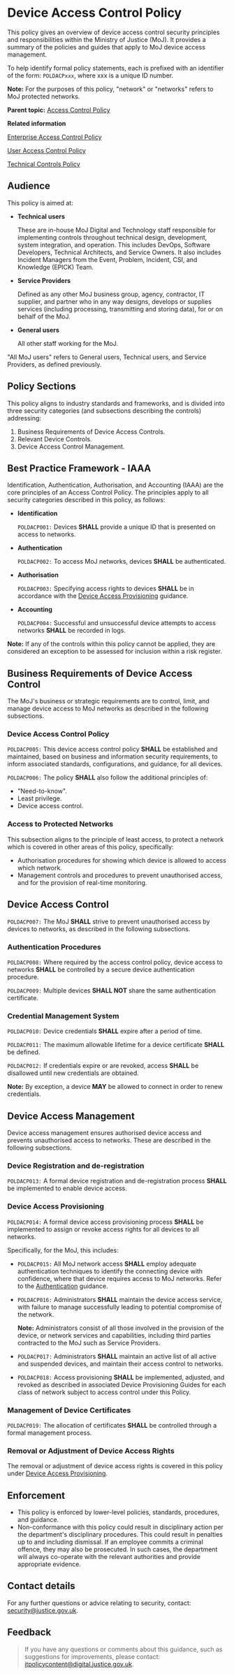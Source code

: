 # Device Access Control Policy

This policy gives an overview of device access control security principles and responsibilities within the Ministry of Justice \(MoJ\). It provides a summary of the policies and guides that apply to MoJ device access management.

To help identify formal policy statements, each is prefixed with an identifier of the form: `POLDACPxxx`, where xxx is a unique ID number.

**Note:** For the purposes of this policy, "network" or "networks" refers to MoJ protected networks.

**Parent topic:** [Access Control Policy](access-control-policy.md)

**Related information**  


[Enterprise Access Control Policy](enterprise-access-control-policy.md)

[User Access Control Policy](user-access-control-policy.md)

[Technical Controls Policy](technical-controls-policy.md)

## Audience

This policy is aimed at:

<a name="technical-users"></a>

-   **Technical users**

    These are in-house MoJ Digital and Technology staff responsible for implementing controls throughout technical design, development, system integration, and operation. This includes DevOps, Software Developers, Technical Architects, and Service Owners. It also includes Incident Managers from the Event, Problem, Incident, CSI, and Knowledge \(EPICK\) Team.

<a name="service-providers"></a>

-   **Service Providers**

    Defined as any other MoJ business group, agency, contractor, IT supplier, and partner who in any way designs, develops or supplies services \(including processing, transmitting and storing data\), for or on behalf of the MoJ.

<a name="general-users"></a>

-   **General users**

    All other staff working for the MoJ.


"All MoJ users" refers to General users, Technical users, and Service Providers, as defined previously.

## Policy Sections

This policy aligns to industry standards and frameworks, and is divided into three security categories \(and subsections describing the controls\) addressing:

1.  Business Requirements of Device Access Controls.
2.  Relevant Device Controls.
3.  Device Access Control Management.

## Best Practice Framework - IAAA

Identification, Authentication, Authorisation, and Accounting \(IAAA\) are the core principles of an Access Control Policy. The principles apply to all security categories described in this policy, as follows:

<a name="identification"></a>

-   **Identification**

    `POLDACP001:` Devices **SHALL** provide a unique ID that is presented on access to networks.

<a name="authentication"></a>

-   **Authentication**

    `POLDACP002:` To access MoJ networks, devices **SHALL** be authenticated.

<a name="authorisation"></a>

-   **Authorisation**

    `POLDACP003:` Specifying access rights to devices **SHALL** be in accordance with the [Device Access Provisioning](#device-access-provisioning) guidance.

<a name="accounting"></a>

-   **Accounting**

    `POLDACP004:` Successful and unsuccessful device attempts to access networks **SHALL** be recorded in logs.


**Note:** If any of the controls within this policy cannot be applied, they are considered an exception to be assessed for inclusion within a risk register.

## Business Requirements of Device Access Control

The MoJ's business or strategic requirements are to control, limit, and manage device access to MoJ networks as described in the following subsections.

### Device Access Control Policy

`POLDACP005:` This device access control policy **SHALL** be established and maintained, based on business and information security requirements, to inform associated standards, configurations, and guidance, for all devices.

`POLDACP006:` The policy **SHALL** also follow the additional principles of:

-   "Need-to-know".
-   Least privilege.
-   Device access control.

### Access to Protected Networks

This subsection aligns to the principle of least access, to protect a network which is covered in other areas of this policy, specifically:

-   Authorisation procedures for showing which device is allowed to access which network.
-   Management controls and procedures to prevent unauthorised access, and for the provision of real-time monitoring.

## Device Access Control

`POLDACP007:` The MoJ **SHALL** strive to prevent unauthorised access by devices to networks, as described in the following subsections.

### Authentication Procedures

`POLDACP008:` Where required by the access control policy, device access to networks **SHALL** be controlled by a secure device authentication procedure.

`POLDACP009:` Multiple devices **SHALL NOT** share the same authentication certificate.

### Credential Management System

`POLDACP010:` Device credentials **SHALL** expire after a period of time.

`POLDACP011:` The maximum allowable lifetime for a device certificate **SHALL** be defined.

`POLDACP012:` If credentials expire or are revoked, access **SHALL** be disallowed until new credentials are obtained.

**Note:** By exception, a device **MAY** be allowed to connect in order to renew credentials.

## Device Access Management

Device access management ensures authorised device access and prevents unauthorised access to networks. These are described in the following subsections.

### Device Registration and de-registration

`POLDACP013:` A formal device registration and de-registration process **SHALL** be implemented to enable device access.

### Device Access Provisioning

`POLDACP014:` A formal device access provisioning process **SHALL** be implemented to assign or revoke access rights for all devices to all networks.

Specifically, for the MoJ, this includes:

-   `POLDACP015:` All MoJ network access **SHALL** employ adequate authentication techniques to identify the connecting device with confidence, where that device requires access to MoJ networks. Refer to the [Authentication](authentication.md) guidance.
-   `POLDACP016:` Administrators **SHALL** maintain the device access service, with failure to manage successfully leading to potential compromise of the network.

    **Note:** Administrators consist of all those involved in the provision of the device, or network services and capabilities, including third parties contracted to the MoJ such as Service Providers.

-   `POLDACP017:` Administrators **SHALL** maintain an active list of all active and suspended devices, and maintain their access control to networks.
-   `POLDACP018:` Access provisioning **SHALL** be implemented, adjusted, and revoked as described in associated Device Provisioning Guides for each class of network subject to access control under this Policy.

### Management of Device Certificates

`POLDACP019:` The allocation of certificates **SHALL** be controlled through a formal management process.

### Removal or Adjustment of Device Access Rights

The removal or adjustment of device access rights is covered in this policy under [Device Access Provisioning](#device-access-provisioning).

## Enforcement

-   This policy is enforced by lower-level policies, standards, procedures, and guidance.
-   Non-conformance with this policy could result in disciplinary action per the department's disciplinary procedures. This could result in penalties up to and including dismissal. If an employee commits a criminal offence, they may also be prosecuted. In such cases, the department will always co-operate with the relevant authorities and provide appropriate evidence.

## Contact details

For any further questions or advice relating to security, contact: [security@justice.gov.uk](mailto:security@justice.gov.uk).

## Feedback

> If you have any questions or comments about this guidance, such as suggestions for improvements, please contact: [itpolicycontent@digital.justice.gov.uk](mailto:itpolicycontent@digital.justice.gov.uk).

